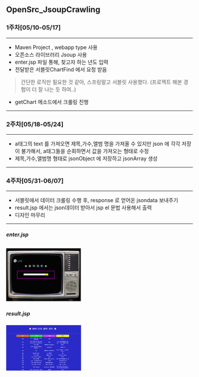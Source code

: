 ## OpenSrc_JsoupCrawling

### 1주차[05/10-05/17]
-----
- Maven Project , webapp type 사용
- 오픈소스 라이브러리 Jsoup 사용 
- enter.jsp 파일 통해, 찾고자 하는 년도 입력 
- 전달받은 서블릿ChartFind 에서 요청 받음 
> 간단한 로직만 필요한 것 같아, 스프링말고 서블릿 사용했다. (프로젝트 해본 경험이 더 잘 나는 듯 하여..)
- getChart 메소드에서 크롤링 진행 
------

### 2주차[05/18-05/24]
-----
- a태그의 text 를 가져오면 제목,가수,앨범 명을 가져올 수 있지만 json 에 각각 저장이 불가해서, a태그들을 순회하면서 값을 가져오는 형태로 수정
- 제목,가수,앨범명 형태로 jsonObject 에 저장하고 jsonArray 생성 
-----

### 4주차[05/31-06/07]
-----
- 서블릿에서 데이터 크롤링 수행 후, response 로 얻어온 jsondata 보내주기
- result.jsp 에서는 json데이터 받아서 jsp el 문법 사용해서 출력 
- 디자인 마무리 
-----
##### enter.jsp
<img src="enter.PNG" width="40%"></img>
-----
##### result.jsp
<img src="result.PNG" width="40%"></img>
